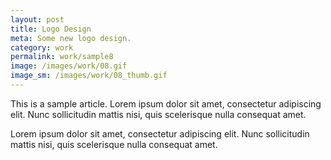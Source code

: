 ```yaml
---
layout: post
title: Logo Design
meta: Some new logo design.
category: work
permalink: work/sample8
image: /images/work/08.gif
image_sm: /images/work/08_thumb.gif
---
```


This is a sample article. Lorem ipsum dolor sit amet, consectetur adipiscing elit. Nunc sollicitudin mattis nisi, quis scelerisque nulla consequat amet.

Lorem ipsum dolor sit amet, consectetur adipiscing elit. Nunc sollicitudin mattis nisi, quis scelerisque nulla consequat amet.